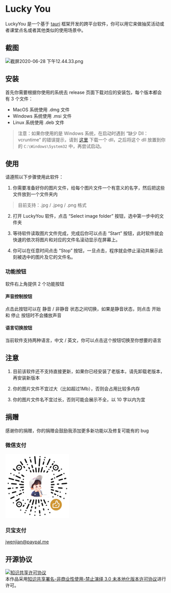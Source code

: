 # Lucky You

LuckyYou 是一个基于 [tauri](https://github.com/tauri-apps/tauri) 框架开发的跨平台软件，你可以用它来做抽奖活动或者课堂点名或者其他类似的使用场景中。

## 截图

![截屏2020-06-28 下午12.44.33.png](https://i.loli.net/2020/06/28/ueOEUQGq1HgbnmL.png)

## 安装

首先你需要根据你使用的系统去 release 页面下载对应的安装包，每个版本都会有 3 个文件：

- MacOS 系统使用 .dmg 文件
- Windows 系统使用 .msi 文件
- Linux 系统使用 .deb 文件

> 注意：如果你使用的是 Windows 系统，在启动时遇到 “缺少 Dll： vcruntime” 的错误提示，请到 [这里](https://cn.dll-files.com/vcruntime140_1.dll.html) 下载一个 dll，之后将这个 dll 放置到你的 `C:\Windows\System32` 中，再尝试启动。

## 使用

请遵照以下步骤使用此软件：

1. 你需要准备好你的图片文件，给每个图片文件一个有意义的名字，然后把这些文件放到一个文件夹内

> 目前支持：.jpg / .jpeg / .png 格式

2. 打开 LuckyYou 软件，点击 “Select image folder” 按钮，选中第一步中的文件夹

3. 等待软件读取图片文件完成，完成后你可以点击 “Start” 按钮，此时软件就会快速的依次将图片和对应的文件名滚动显示在屏幕上。

4. 你可以在任意时间点击 “Stop” 按钮，一旦点击，程序就会停止滚动并展示此刻被选中的图片及它的文件名。

### 功能按钮

软件右上角提供 2 个功能按钮

#### 声音控制按钮

点击此按钮可以在 静音 / 非静音 状态之间切换，如果是静音状态，则点击 开始 和 停止 按钮时不会播放声音

#### 语言切换按钮

当前软件支持两种语言，中文 / 英文，你可以点击这个按钮切换至你想要的语言

## 注意

1. 目前该软件还不支持直接更新，如果你已经安装了老版本，请先卸载老版本，再安装新版本

2. 你的图片文件不宜过大（比如超过1Mb），否则会占用比较多内存

3. 你的图片文件名不宜过长，否则可能会展示不全，以 10 字以内为宜


## 捐赠

感谢你的捐赠，你的捐赠会鼓励我添加更多新功能以及修复可能有的 bug

### 微信支付

![](public/wechat.png)

### 贝宝支付

[jwenjian@paypal.me](https://paypal.me/jwenjian/1)


## 开源协议

<a rel="license" href="http://creativecommons.org/licenses/by-nc-nd/3.0/"><img alt="知识共享许可协议" style="border-width:0" src="https://i.creativecommons.org/l/by-nc-nd/3.0/88x31.png" /></a><br />本作品采用<a rel="license" href="http://creativecommons.org/licenses/by-nc-nd/3.0/">知识共享署名-非商业性使用-禁止演绎 3.0 未本地化版本许可协议</a>进行许可。
